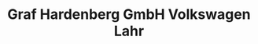 ---
title: "Graf Hardenberg GmbH Volkswagen Lahr"
url: /lahr-schwarzwald/graf-hardenberg-gmbh-volkswagen-lahr/
shop: Autohaus
---
